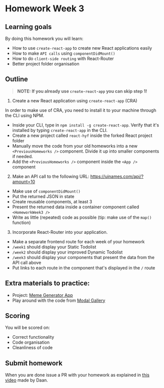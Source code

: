 # Homework Week 3

## Learning goals

By doing this homework you will learn:

- How to use `create-react-app` to create new React applications easily
- How to make `API calls` using `componentDidMount()`
- How to do `client-side routing` with React-Router
- Better project folder organisation

## Outline

> **NOTE: If you already use `create-react-app` you can skip step 1!**

1. Create a new React application using `create-react-app` (CRA)

In order to make use of CRA, you need to install it to your machine through the CLI using NPM.

- Inside your CLI, type in `npm install -g create-react-app`. Verify that it's installed by typing `create-react-app` in the CLI.
- Create a new project called `react-hyf` inside the forked React project folder
- Manually move the code from your old homeworks into a new `<PreviousHomeworks />` component. Divide it up into smaller components if needed.
- Add the `<PreviousHomeworks />` component inside the `<App />` component

2. Make an API call to the following URL: https://uinames.com/api/?amount=10

- Make use of `componentDidMount()`
- Put the returned JSON in state
- Create reusable components, at least 3
- Present the returned data inside a container component called `<HomeworkWeek3 />`
- Write as little (repeated) code as possible (tip: make use of the `map()` function)

3. Incorporate React-Router into your application.

- Make a separate frontend route for each week of your homework
- `/week1` should display your Static Todolist
- `/week2` should display your improved Dynamic Todolist
- `/week3` should display your components that present the data from the API call above
- Put links to each route in the component that's displayed in the `/` route

## Extra materials to practice:

- Project: [Meme Generator App](https://scrimba.com/p/p7P5Hd/c6K77um)
- Play around with the code from [Modal Gallery](https://reacttraining.com/react-router/web/example/modal-gallery)

## Scoring

You will be scored on:

- Correct functionality
- Code organisation
- Cleanliness of code

## Submit homework

When you are done issue a PR with your homework as explained in [this video](https://www.youtube.com/watch?v=-o0yomUVVpU&index=2&list=PLVYDhqbgYpYUGxRdtQdYVE5Q8h3bt6SIA) made by Daan.
